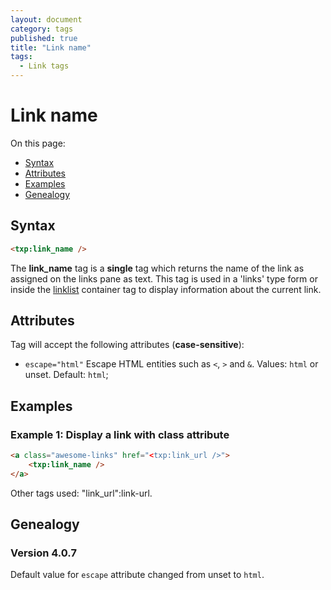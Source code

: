 ```yaml
---
layout: document
category: tags
published: true
title: "Link name"
tags:
  - Link tags
---
```


# Link name

On this page:

* [Syntax](#user-content-syntax)
* [Attributes](#user-content-attributes)
* [Examples](#user-content-examples)
* [Genealogy](#user-content-genealogy)

## Syntax

```html
<txp:link_name />
```

The **link_name** tag is a __single__ tag which returns the name of the link as assigned on the links pane as text. This tag is used in a 'links' type form or inside the [linklist](linklist) container tag to display information about the current link.

## Attributes

Tag will accept the following attributes (**case-sensitive**):

* `escape="html"`
Escape HTML entities such as `<`, `>` and `&`.
Values: `html` or unset.
Default: `html`;

## Examples

### Example 1: Display a link with class attribute

```html
<a class="awesome-links" href="<txp:link_url />">
    <txp:link_name />
</a>
```

Other tags used: "link_url":link-url.

## Genealogy

### Version 4.0.7

Default value for `escape` attribute changed from unset to `html`.
